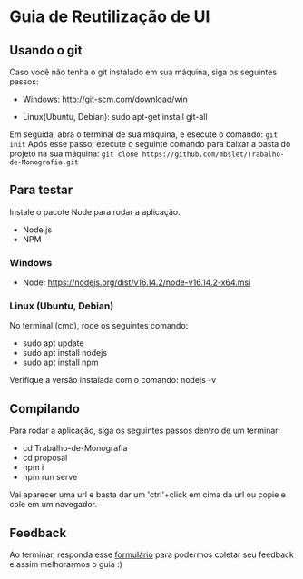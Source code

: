 # Guia de Reutilização de UI

## Usando o git
Caso você não tenha o git instalado em sua máquina, siga os seguintes passos:

* Windows:
http://git-scm.com/download/win

* Linux(Ubuntu, Debian):
sudo apt-get install git-all

Em seguida, abra o terminal de sua máquina, e esecute o comando:
`git init`
Após esse passo, execute o seguinte comando para baixar a pasta do projeto na sua máquina:
`git clone https://github.com/mbslet/Trabalho-de-Monografia.git`

## Para testar
Instale o pacote Node para rodar a aplicação.

* Node.js
* NPM

### Windows

* Node: 
https://nodejs.org/dist/v16.14.2/node-v16.14.2-x64.msi

### Linux (Ubuntu, Debian)
 No terminal (cmd), rode os seguintes comando:

* sudo apt update 
* sudo apt install nodejs
* sudo apt install npm

Verifique a versão instalada com o comando:
nodejs -v


## Compilando

Para rodar a aplicação, siga os seguintes passos dentro de um terminar:
* cd Trabalho-de-Monografia
* cd proposal
* npm i
* npm run serve

Vai aparecer uma url e basta dar um 'ctrl'+click em cima da url ou copie e cole em um navegador.

## Feedback

Ao terminar, responda esse [formulário](https://docs.google.com/forms/d/e/1FAIpQLSfEokQLSUyID9r9ROmKikKZh8m95zl0jV5d1S62AaqCqab-xw/viewform) para podermos coletar seu feedback e assim melhorarmos o guia :)

